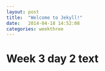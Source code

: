 ```yaml
---
layout: post
title:  "Welcome to Jekyll!"
date:   2014-04-18 14:52:08
categories: weekthree
---
```


# Week 3 day 2 text
